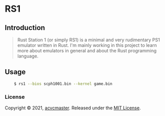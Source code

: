 # RS1

## Introduction

> Rust Station 1 (or simply RS1) is a minimal and very rudimentary PS1 emulator written in Rust. I'm mainly working in this project to learn more about emulators in general and about the Rust programming language.

## Usage

```sh
    $ rs1 --bios scph1001.bin --kernel game.bin
```

### License

Copyright © 2021, [acvcmaster](https://github.com/acvcmaster).
Released under the [MIT License](License).